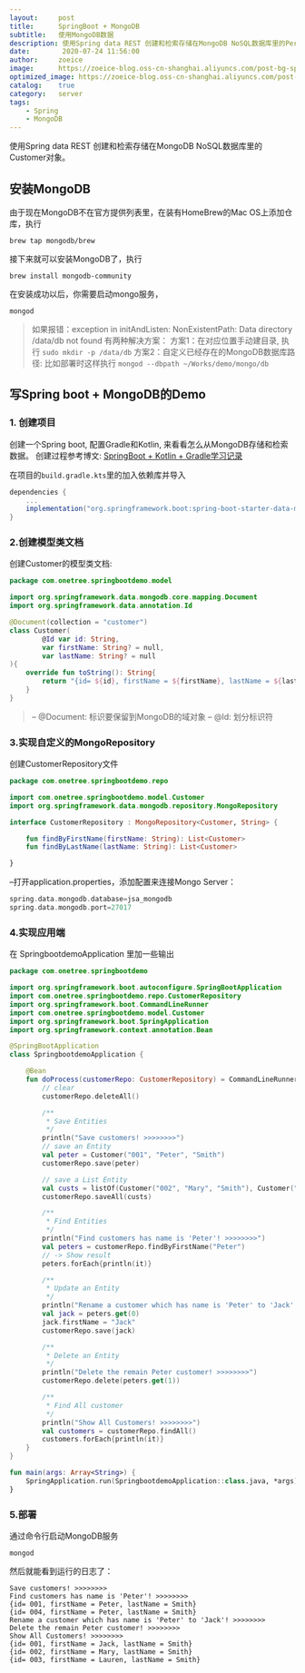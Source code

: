 ```yaml
---
layout:     post
title:      SpringBoot + MongoDB
subtitle:   使用MongoDB数据
description: 使用Spring data REST 创建和检索存储在MongoDB NoSQL数据库里的Person对象
date:        2020-07-24 11:56:00
author:     zoeice
image:      https://zoeice-blog.oss-cn-shanghai.aliyuncs.com/post-bg-spring.jpg
optimized_image: https://zoeice-blog.oss-cn-shanghai.aliyuncs.com/post-bg-spring.jpg?x-oss-process=image/resize,w_380
catalog:    true
category:   server
tags:
    - Spring
    - MongoDB
---
```


使用Spring data REST 创建和检索存储在MongoDB NoSQL数据库里的Customer对象。

## 安装MongoDB
由于现在MongoDB不在官方提供列表里，在装有HomeBrew的Mac OS上添加仓库，执行
```shell
brew tap mongodb/brew
```
接下来就可以安装MongoDB了，执行
```shell
brew install mongodb-community
```
在安装成功以后，你需要启动mongo服务，
```shell
mongod
```

>如果报错：exception in initAndListen: NonExistentPath: Data directory /data/db not found
有两种解决方案：
方案1：在对应位置手动建目录, 执行 `sudo mkdir -p /data/db`
方案2：自定义已经存在的MongoDB数据库路径: 比如部署时这样执行 `mongod --dbpath ~/Works/demo/mongo/db`

## 写Spring boot + MongoDB的Demo

### 1. 创建项目
创建一个Spring boot, 配置Gradle和Kotlin, 来看看怎么从MongoDB存储和检索数据。
创建过程参考博文: [SpringBoot + Kotlin + Gradle学习记录](/spring-boot-learn/)

在项目的`build.gradle.kts`里的加入依赖库并导入
```groovy
dependencies {
    ...
	implementation("org.springframework.boot:spring-boot-starter-data-mongodb")
}
```

### 2.创建模型类文档
创建Customer的模型类文档:
```kotlin
package com.onetree.springbootdemo.model

import org.springframework.data.mongodb.core.mapping.Document
import org.springframework.data.annotation.Id

@Document(collection = "customer")
class Customer(
        @Id var id: String,
        var firstName: String? = null,
        var lastName: String? = null
){
    override fun toString(): String{
        return "{id= ${id}, firstName = ${firstName}, lastName = ${lastName}}"
    }
}
```
>– @Document: 标识要保留到MongoDB的域对象
– @Id: 划分标识符

### 3.实现自定义的MongoRepository
创建CustomerRepository文件
```kotlin
package com.onetree.springbootdemo.repo

import com.onetree.springbootdemo.model.Customer
import org.springframework.data.mongodb.repository.MongoRepository

interface CustomerRepository : MongoRepository<Customer, String> {

    fun findByFirstName(firstName: String): List<Customer>
    fun findByLastName(lastName: String): List<Customer>

}
```
–打开application.properties，添加配置来连接Mongo Server：
```groovy
spring.data.mongodb.database=jsa_mongodb
spring.data.mongodb.port=27017
```

### 4.实现应用端
在 SpringbootdemoApplication 里加一些输出
```kotlin
package com.onetree.springbootdemo

import org.springframework.boot.autoconfigure.SpringBootApplication
import com.onetree.springbootdemo.repo.CustomerRepository
import org.springframework.boot.CommandLineRunner
import com.onetree.springbootdemo.model.Customer
import org.springframework.boot.SpringApplication
import org.springframework.context.annotation.Bean

@SpringBootApplication
class SpringbootdemoApplication {

	@Bean
	fun doProcess(customerRepo: CustomerRepository) = CommandLineRunner {
		// clear
		customerRepo.deleteAll()

		/**
		 * Save Entities
		 */
		println("Save customers! >>>>>>>>")
		// save an Entity
		val peter = Customer("001", "Peter", "Smith")
		customerRepo.save(peter)

		// save a List Entity
		val custs = listOf(Customer("002", "Mary", "Smith"), Customer("003", "Lauren", "Smith"), Customer("004", "Peter", "Smith"))
		customerRepo.saveAll(custs)

		/**
		 * Find Entities
		 */
		println("Find customers has name is 'Peter'! >>>>>>>>")
		val peters = customerRepo.findByFirstName("Peter")
		// -> Show result
		peters.forEach{println(it)}

		/**
		 * Update an Entity
		 */
		println("Rename a customer which has name is 'Peter' to 'Jack'! >>>>>>>>")
		val jack = peters.get(0)
		jack.firstName = "Jack"
		customerRepo.save(jack)

		/**
		 * Delete an Entity
		 */
		println("Delete the remain Peter customer! >>>>>>>>")
		customerRepo.delete(peters.get(1))

		/**
		 * Find All customer
		 */
		println("Show All Customers! >>>>>>>>")
		val customers = customerRepo.findAll()
		customers.forEach{println(it)}
	}
}

fun main(args: Array<String>) {
	SpringApplication.run(SpringbootdemoApplication::class.java, *args)
}
```

### 5.部署
通过命令行启动MongoDB服务
```shell
mongod
```

然后就能看到运行的日志了：
```shell
Save customers! >>>>>>>>
Find customers has name is 'Peter'! >>>>>>>>
{id= 001, firstName = Peter, lastName = Smith}
{id= 004, firstName = Peter, lastName = Smith}
Rename a customer which has name is 'Peter' to 'Jack'! >>>>>>>>
Delete the remain Peter customer! >>>>>>>>
Show All Customers! >>>>>>>>
{id= 001, firstName = Jack, lastName = Smith}
{id= 002, firstName = Mary, lastName = Smith}
{id= 003, firstName = Lauren, lastName = Smith}
```